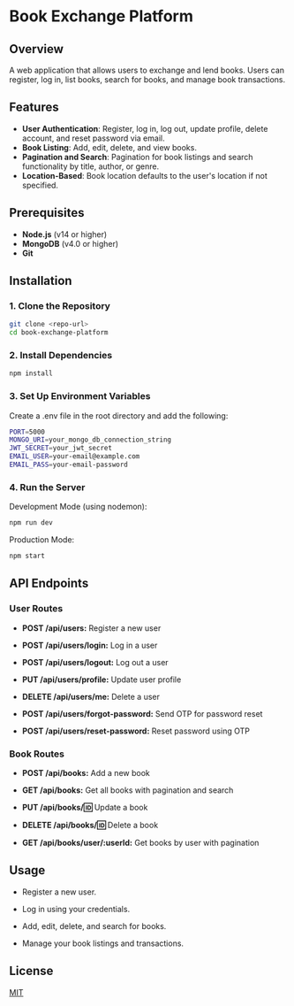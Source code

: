 # Book Exchange Platform

## Overview
A web application that allows users to exchange and lend books. Users can register, log in, list books, search for books, and manage book transactions.

## Features
- **User Authentication**: Register, log in, log out, update profile, delete account, and reset password via email.
- **Book Listing**: Add, edit, delete, and view books.
- **Pagination and Search**: Pagination for book listings and search functionality by title, author, or genre.
- **Location-Based**: Book location defaults to the user's location if not specified.

## Prerequisites
- **Node.js** (v14 or higher)
- **MongoDB** (v4.0 or higher)
- **Git**

## Installation

### 1. Clone the Repository
```bash
git clone <repo-url>
cd book-exchange-platform
```

### 2. Install Dependencies
```bash
npm install
```

### 3. Set Up Environment Variables
Create a .env file in the root directory and add the following:
```bash
PORT=5000
MONGO_URI=your_mongo_db_connection_string
JWT_SECRET=your_jwt_secret
EMAIL_USER=your-email@example.com
EMAIL_PASS=your-email-password
```

### 4. Run the Server
Development Mode (using nodemon):
```bash
npm run dev
```

Production Mode:
```bash
npm start
```

## API Endpoints
### User Routes
- **POST /api/users:** Register a new user

- **POST /api/users/login:** Log in a user

- **POST /api/users/logout:** Log out a user

- **PUT /api/users/profile:** Update user profile

- **DELETE /api/users/me:** Delete a user

- **POST /api/users/forgot-password:** Send OTP for password reset

- **POST /api/users/reset-password:** Reset password using OTP

### Book Routes
- **POST /api/books:** Add a new book

- **GET /api/books:** Get all books with pagination and search

- **PUT /api/books/:id:** Update a book

- **DELETE /api/books/:id:** Delete a book

- **GET /api/books/user/:userId:** Get books by user with pagination

## Usage
- Register a new user.

- Log in using your credentials.

- Add, edit, delete, and search for books.

- Manage your book listings and transactions.

## License
[MIT](https://choosealicense.com/licenses/mit/?form=MG0AV3)
